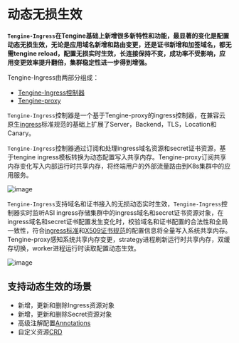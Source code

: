 # 动态无损生效

**`Tengine-Ingress`在Tengine基础上新增很多新特性和功能，最显著的变化是配置动态无损生效，无论是应用域名新增和路由变更，还是证书新增和加签域名，都无需tengine reload，配置无损实时生效，长连接保持不变，成功率不受影响，应用变更效率提升翻倍，集群稳定性进一步得到增强。**

Tengine-Ingress由两部分组成：
* [Tengine-Ingress控制器](https://github.com/alibaba/tengine-ingress)
* [Tengine-proxy](https://github.com/alibaba/tengine)

`Tengine-Ingress`控制器是一个基于Tengine-proxy的ingress控制器，在兼容云原生[ingress](https://kubernetes.io/docs/concepts/services-networking/ingress/)标准规范的基础上扩展了Server，Backend，TLS，Location和Canary。

`Tengine-Ingress`控制器通过订阅和处理ingress域名资源和secret证书资源，基于tengine ingress模板转换为动态配置写入共享内存。Tengine-proxy订阅共享内存变化写入内部运行时共享内存，将终端用户的外部流量路由到K8s集群中的应用服务。

![image](/book/_images/tengine_ingress_container.png)

`Tengine-Ingress`支持域名和证书接入的无损动态实时生效，`Tengine-Ingress`控制器实时监听ASI ingress存储集群中的ingress域名和secret证书资源对象，在ingress域名和secret证书配置发生变化时，校验域名和证书配置的合法性和全局一致性，符合[ingress标准](https://kubernetes.io/docs/concepts/services-networking/ingress/)和[X509证书规范](https://datatracker.ietf.org/doc/html/rfc5280)的配置信息将全量写入系统共享内存。Tengine-proxy感知系统共享内存变更，strategy进程刷新运行时共享内存，双缓存切换，worker进程运行时读取配置动态生效。

![image](/book/_images/tengine_ingress_dynamic.png)

## 支持动态生效的场景
* 新增，更新和删除Ingress资源对象
* 新增，更新和删除Secret资源对象
* 高级注解配置[Annotations](document_cn/ingress_annotations_cn.html)
* 自定义资源[CRD](document_cn/ingress_crd_cn.html)
